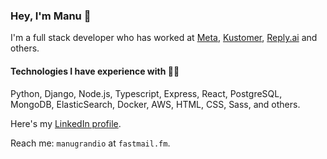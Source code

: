 ### Hey, I'm Manu 👋

I'm a full stack developer who has worked at [Meta](https://www.meta.com), [Kustomer](https://www.kustomer.com/), [Reply.ai](https://reply.ai) and others.

#### Technologies I have experience with 💁‍♂️

Python, Django, Node.js, Typescript, Express, React, PostgreSQL, MongoDB, ElasticSearch, Docker, AWS, HTML, CSS, Sass, and others.

Here's my [LinkedIn profile](https://www.linkedin.com/in/manuelgrandio/).

Reach me: `manugrandio` at `fastmail.fm`.

